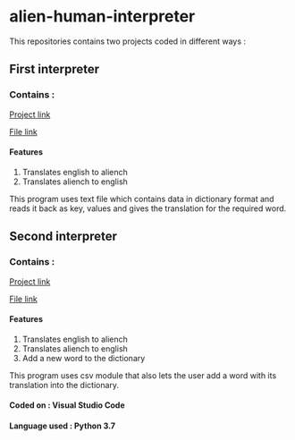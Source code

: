 # alien-human-interpreter

This repositories contains two projects coded in different ways :
## First interpreter
### Contains :
[Project link](https://github.com/laibanasir/alien-human-interpreter/blob/master/alienhuman%20interpreter.py)

[File link](https://github.com/laibanasir/alien-human-interpreter/blob/master/englishdict.txt)

#### Features
1. Translates english to aliench 
2. Translates aliench to english

This program uses text file which contains data in dictionary format and reads it back as key, values 
and gives the translation for the required word.

## Second interpreter
### Contains :
[Project link](https://github.com/laibanasir/alien-human-interpreter/blob/master/alienhuman%20interpreter%202.py)

[File link](https://github.com/laibanasir/alien-human-interpreter/blob/master/dictionary2.csv)

#### Features
1. Translates english to aliench 
2. Translates aliench to english
3. Add a new word to the dictionary 

This program uses csv module that also lets the user add a word with its translation into the dictionary.

#### Coded on : Visual Studio Code 

#### Language used : Python 3.7
